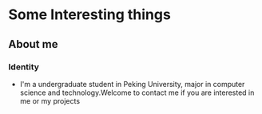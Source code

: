 # Some Interesting things

## About me

### Identity
- I'm a undergraduate student in Peking University, major in computer science and technology.Welcome to contact me if you are interested in me or my projects



<!---
weizhiyuan62/weizhiyuan62 is a ✨ special ✨ repository because its `README.md` (this file) appears on your GitHub profile.
You can click the Preview link to take a look at your changes.
--->

